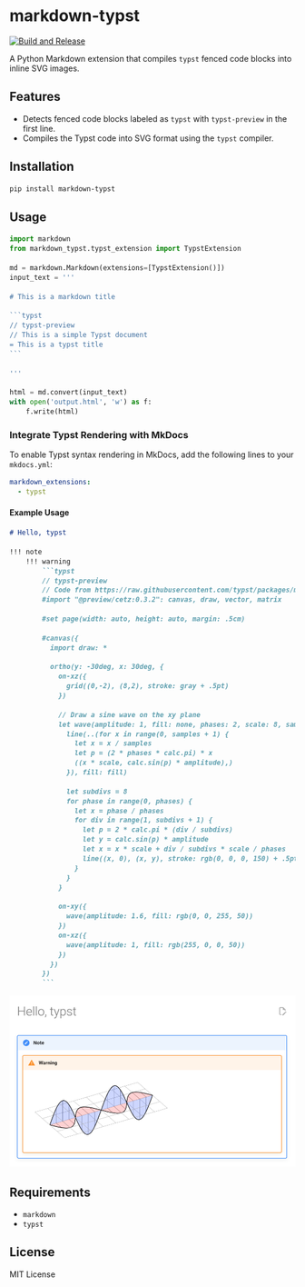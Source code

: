 # markdown-typst

[![Build and Release](https://github.com/eWloYW8/markdown-typst/actions/workflows/release.yml/badge.svg)](https://github.com/eWloYW8/markdown-typst/actions/workflows/release.yml)

A Python Markdown extension that compiles `typst` fenced code blocks into inline SVG images.

## Features

- Detects fenced code blocks labeled as `typst` with `typst-preview` in the first line.
- Compiles the Typst code into SVG format using the `typst` compiler.

## Installation

```bash
pip install markdown-typst
```

## Usage

````python
import markdown
from markdown_typst.typst_extension import TypstExtension

md = markdown.Markdown(extensions=[TypstExtension()])
input_text = '''

# This is a markdown title

```typst
// typst-preview
// This is a simple Typst document
= This is a typst title
```

'''

html = md.convert(input_text)
with open('output.html', 'w') as f:
    f.write(html)
````

### Integrate Typst Rendering with MkDocs

To enable Typst syntax rendering in MkDocs, add the following lines to your `mkdocs.yml`:

```yaml
markdown_extensions:
  - typst
```

#### Example Usage

````markdown
# Hello, typst

!!! note  
    !!! warning
        ```typst
        // typst-preview
        // Code from https://raw.githubusercontent.com/typst/packages/main/packages/preview/cetz/0.3.2/gallery/waves.typ
        #import "@preview/cetz:0.3.2": canvas, draw, vector, matrix
        
        #set page(width: auto, height: auto, margin: .5cm)
        
        #canvas({
          import draw: *
        
          ortho(y: -30deg, x: 30deg, {
            on-xz({
              grid((0,-2), (8,2), stroke: gray + .5pt)
            })
        
            // Draw a sine wave on the xy plane
            let wave(amplitude: 1, fill: none, phases: 2, scale: 8, samples: 100) = {
              line(..(for x in range(0, samples + 1) {
                let x = x / samples
                let p = (2 * phases * calc.pi) * x
                ((x * scale, calc.sin(p) * amplitude),)
              }), fill: fill)
        
              let subdivs = 8
              for phase in range(0, phases) {
                let x = phase / phases
                for div in range(1, subdivs + 1) {
                  let p = 2 * calc.pi * (div / subdivs)
                  let y = calc.sin(p) * amplitude
                  let x = x * scale + div / subdivs * scale / phases
                  line((x, 0), (x, y), stroke: rgb(0, 0, 0, 150) + .5pt)
                }
              }
            }
        
            on-xy({
              wave(amplitude: 1.6, fill: rgb(0, 0, 255, 50))
            })
            on-xz({
              wave(amplitude: 1, fill: rgb(255, 0, 0, 50))
            })
          })
        })
        ```
````

![snapshot1](assets/snapshot1.png)

## Requirements

* `markdown`
* `typst`

## License

MIT License
